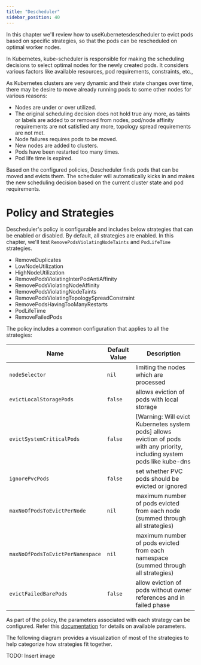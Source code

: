 ```yaml
---
title: "Descheduler"
sidebar_position: 40
---
```


In this chapter we'll review how to useKubernetesdescheduler to evict pods based on specific strategies, so that the pods can be rescheduled on optimal worker nodes.

In Kubernetes, kube-scheduler is responsible for making the scheduling decisions to select optimal nodes for the newly created pods. It considers various factors like available resources, pod requirements, constraints, etc.,

As Kubernetes clusters are very dynamic and their state changes over time, there may be desire to move already running pods to some other nodes for various reasons:

- Nodes are under or over utilized.
- The original scheduling decision does not hold true any more, as taints or labels are added to or removed from nodes, pod/node affinity requirements are not satisfied any more, topology spread requirements are not met.
- Node failures requires pods to be moved.
- New nodes are added to clusters.
- Pods have been restarted too many times.
- Pod life time is expired.

Based on the configured policies, Descheduler finds pods that can be moved and evicts them. The scheduler will automatically kicks in and makes the new scheduling decision based on the current cluster state and pod requirements.

# Policy and Strategies

Descheduler's policy is configurable and includes below strategies that can be enabled or disabled. By default, all strategies are enabled. In this chapter, we'll test `RemovePodsViolatingNodeTaints` and `PodLifeTime` strategies.

- RemoveDuplicates
- LowNodeUtilization
- HighNodeUtilization
- RemovePodsViolatingInterPodAntiAffinity
- RemovePodsViolatingNodeAffinity
- RemovePodsViolatingNodeTaints
- RemovePodsViolatingTopologySpreadConstraint
- RemovePodsHavingTooManyRestarts
- PodLifeTime
- RemoveFailedPods

The policy includes a common configuration that applies to all the strategies:

| Name                             | Default Value | Description                                                                                                                 |
| -------------------------------- | ------------- | --------------------------------------------------------------------------------------------------------------------------- |
| `nodeSelector`                   | `nil`         | limiting the nodes which are processed                                                                                      |
| `evictLocalStoragePods`          | `false`       | allows eviction of pods with local storage                                                                                  |
| `evictSystemCriticalPods`        | `false`       | [Warning: Will evict Kubernetes system pods] allows eviction of pods with any priority, including system pods like kube-dns |
| `ignorePvcPods`                  | `false`       | set whether PVC pods should be evicted or ignored                                                                           |
| `maxNoOfPodsToEvictPerNode`      | `nil`         | maximum number of pods evicted from each node (summed through all strategies)                                               |
| `maxNoOfPodsToEvictPerNamespace` | `nil`         | maximum number of pods evicted from each namespace (summed through all strategies)                                          |
| `evictFailedBarePods`            | `false`       | allow eviction of pods without owner references and in failed phase                                                         |

As part of the policy, the parameters associated with each strategy can be configured. Refer this [documentation](https://github.com/kubernetes-sigs/descheduler#policy-and-strategies) for details on available parameters.

The following diagram provides a visualization of most of the strategies to help categorize how strategies fit together.

TODO: Insert image
